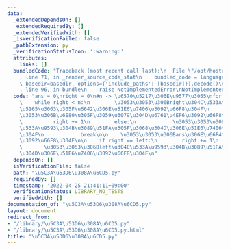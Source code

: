 ```yaml
---
data:
  _extendedDependsOn: []
  _extendedRequiredBy: []
  _extendedVerifiedWith: []
  _isVerificationFailed: false
  _pathExtension: py
  _verificationStatusIcon: ':warning:'
  attributes:
    links: []
  bundledCode: "Traceback (most recent call last):\n  File \"/opt/hostedtoolcache/Python/3.10.8/x64/lib/python3.10/site-packages/onlinejudge_verify/documentation/build.py\"\
    , line 71, in _render_source_code_stat\n    bundled_code = language.bundle(stat.path,\
    \ basedir=basedir, options={'include_paths': [basedir]}).decode()\n  File \"/opt/hostedtoolcache/Python/3.10.8/x64/lib/python3.10/site-packages/onlinejudge_verify/languages/python.py\"\
    , line 96, in bundle\n    raise NotImplementedError\nNotImplementedError\n"
  code: "ans = 0\nright = 0\n#n -> \u6570\u5217\u306E\u9577\u3055\nfor left in range(n):\n\
    \    while right < n:\n        \u3053\u3053\u306Bright\u304C\u533A\u9593\u306B\
    \u5165\u3063\u305F\u6642\u306E\u51E6\u7406\u3092\u66F8\u304F\n        if \u3053\
    \u3053\u306B\u6E80\u305F\u3059\u3079\u304D\u6761\u4EF6\u3092\u66F8\u304F:\n  \
    \          right += 1\n        else:\n            \u3053\u3053\u306Bright\u304C\
    \u533A\u9593\u304B\u3089\u51FA\u305F\u3068\u304D\u306E\u51E6\u7406\u3092\u66F8\
    \u304F\n            break\n\n    \u3053\u3053\u306Bans\u306E\u66F4\u65B0\u5F0F\
    \u3092\u66F8\u304F\n\n    if right == left:\n        right += 1\n    else:\n \
    \       \u3053\u3053\u306Bleft\u304C\u533A\u9593\u304B\u3089\u51FA\u305F\u3068\
    \u304D\u306E\u51E6\u7406\u3092\u66F8\u304F\n"
  dependsOn: []
  isVerificationFile: false
  path: "\u5C3A\u53D6\u308A\u6CD5.py"
  requiredBy: []
  timestamp: '2022-04-25 21:41:11+09:00'
  verificationStatus: LIBRARY_NO_TESTS
  verifiedWith: []
documentation_of: "\u5C3A\u53D6\u308A\u6CD5.py"
layout: document
redirect_from:
- "/library/\u5C3A\u53D6\u308A\u6CD5.py"
- "/library/\u5C3A\u53D6\u308A\u6CD5.py.html"
title: "\u5C3A\u53D6\u308A\u6CD5.py"
---
```

